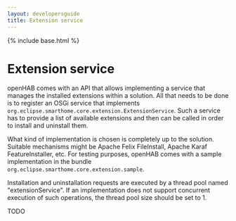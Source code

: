 ```yaml
---
layout: developersguide
title: Extension service
---
```


{% include base.html %}

# Extension service

openHAB comes with an API that allows implementing a service that manages the installed extensions within a solution.
All that needs to be done is to register an OSGi service that implements `org.eclipse.smarthome.core.extension.ExtensionService`.
Such a service has to provide a list of available extensions and then can be called in order to install and uninstall them.

What kind of implementation is chosen is completely up to the solution.
Suitable mechanisms might be Apache Felix FileInstall, Apache Karaf FeatureInstaller, etc.
For testing purposes, openHAB comes with a sample implementation in the bundle `org.eclipse.smarthome.core.extension.sample`.

Installation and uninstallation requests are executed by a thread pool named "extensionService".
If an implementation does not support concurrent execution of such operations, the thread pool size should be set to 1.

TODO